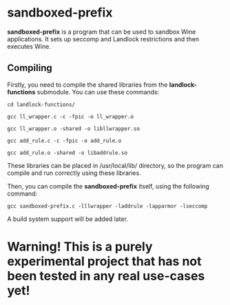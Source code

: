 # sandboxed-prefix

**sandboxed-prefix** is a program that can be used to sandbox Wine applications. It sets up seccomp and Landlock restrictions and then executes Wine.

## Compiling

Firstly, you need to compile the shared libraries from the **landlock-functions** submodule. You can use these commands:

``
cd landlock-functions/
``

``
gcc ll_wrapper.c -c -fpic -o ll_wrapper.o
``

``
gcc ll_wrapper.o -shared -o libllwrapper.so
``

``
gcc add_rule.c -c -fpic -o add_rule.o
``

``
gcc add_rule.o -shared -o libaddrule.so
``

These libraries can be placed in /usr/local/lib/ directory, so the program can compile and run correctly using these libraries.

Then, you can compile the **sandboxed-prefix** itself, using the following command:

``
gcc sandboxed-prefix.c -lllwrapper -laddrule -lapparmor -lseccomp
``

A build system support will be added later.

# Warning! This is a purely experimental project that has not been tested in any real use-cases yet!
